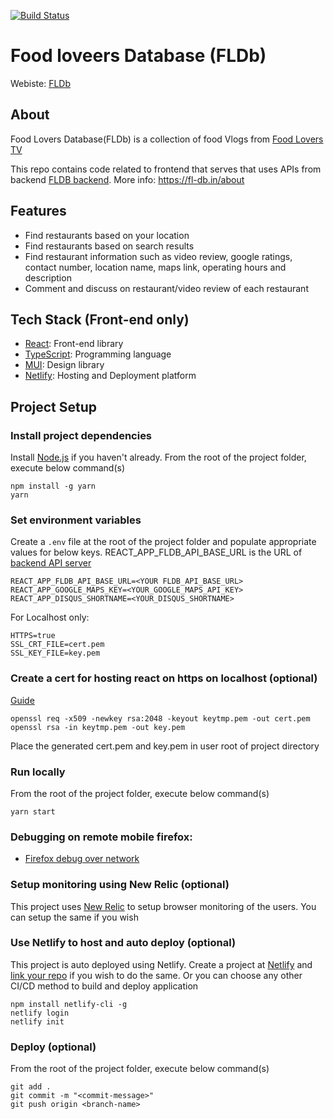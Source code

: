 [![Build Status](https://api.netlify.com/api/v1/badges/70ee4bbe-c76d-455f-a5c6-c26023d739cd/deploy-status)](https://app.netlify.com/sites/fl-db/deploys)

# Food loveers Database (FLDb)

Webiste: [FLDb](https://fl-db.in)

## About

Food Lovers Database(FLDb) is a collection of food Vlogs from [Food Lovers TV](https://www.youtube.com/channel/UC-Lq6oBPTgTXT_K-ylWL6hg)

This repo contains code related to frontend that serves that uses APIs from backend [FLDB backend](https://github.com/Mr-SKR/fldb-apis). More info: https://fl-db.in/about

## Features

- Find restaurants based on your location
- Find restaurants based on search results
- Find restaurant information such as video review, google ratings, contact number, location name, maps link, operating hours and description
- Comment and discuss on restaurant/video review of each restaurant

## Tech Stack (Front-end only)

- [React](https://reactjs.org/): Front-end library
- [TypeScript](https://www.typescriptlang.org/): Programming language
- [MUI](https://mui.com/): Design library
- [Netlify](https://www.netlify.com/): Hosting and Deployment platform

## Project Setup

### Install project dependencies

Install [Node.js](https://nodejs.org/en/) if you haven't already.
From the root of the project folder, execute below command(s)

```
npm install -g yarn
yarn
```

### Set environment variables

Create a `.env` file at the root of the project folder and populate appropriate values for below keys.
REACT_APP_FLDB_API_BASE_URL is the URL of [backend API server](https://github.com/Mr-SKR/fldb-apis)

```
REACT_APP_FLDB_API_BASE_URL=<YOUR FLDB_API_BASE_URL>
REACT_APP_GOOGLE_MAPS_KEY=<YOUR_GOOGLE_MAPS_API_KEY>
REACT_APP_DISQUS_SHORTNAME=<YOUR_DISQUS_SHORTNAME>
```

For Localhost only:

```
HTTPS=true
SSL_CRT_FILE=cert.pem
SSL_KEY_FILE=key.pem
```

### Create a cert for hosting react on https on localhost (optional)

[Guide](https://flaviocopes.com/react-how-to-configure-https-localhost/)

```
openssl req -x509 -newkey rsa:2048 -keyout keytmp.pem -out cert.pem
openssl rsa -in keytmp.pem -out key.pem
```

Place the generated cert.pem and key.pem in user root of project directory

### Run locally

From the root of the project folder, execute below command(s)

```
yarn start
```

### Debugging on remote mobile firefox:

- [Firefox debug over network](https://developer.mozilla.org/en-US/docs/Tools/about:debugging#connecting_over_the_network)

### Setup monitoring using New Relic (optional)

This project uses [New Relic](https://docs.newrelic.com/docs/browser/browser-monitoring/getting-started/introduction-browser-monitoring/) to setup browser monitoring of the users. You can setup the same if you wish

### Use Netlify to host and auto deploy (optional)

This project is auto deployed using Netlify. Create a project at [Netlify](https://www.netlify.com/) and [link your repo](https://docs.netlify.com/configure-builds/repo-permissions-linking/) if you wish to do the same. Or you can choose any other CI/CD method to build and deploy application

```
npm install netlify-cli -g
netlify login
netlify init
```

### Deploy (optional)

From the root of the project folder, execute below command(s)

```
git add .
git commit -m "<commit-message>"
git push origin <branch-name>
```
